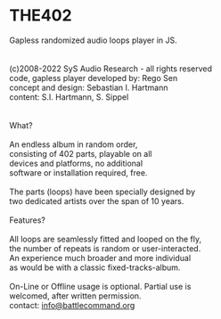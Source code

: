 # THE402<br>
Gapless randomized audio loops player in JS.<br>
<br>
<br>
(c)2008-2022 SyS Audio Research - all rights reserved<br>
code, gapless player developed by: Rego Sen<br>
concept and design: Sebastian I. Hartmann<br>
content: S.I. Hartmann, S. Sippel<br>
<br>
<br>
What?<br>
<br>
An endless album in random order,<br>
consisting of 402 parts, playable on all<br>
devices and platforms, no additional<br>
software or installation required, free.<br>
<br>
The parts (loops) have been specially designed by <br>
two dedicated artists over the span of 10 years.<br>
<br>
Features?<br>
<br>
All loops are seamlessly fitted and looped on the fly,<br>
the number of repeats is random or user-interacted.<br>
An experience much broader and more individual<br>
as would be with a classic fixed-tracks-album.<br>
<br>
On-Line or Offline usage is optional. Partial use is<br>
welcomed, after written permission. <br>
contact: info@battlecommand.org<br>
<br>
